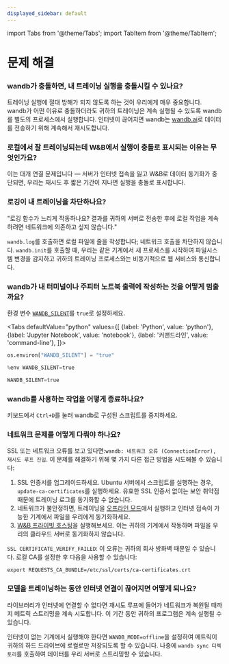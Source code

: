 ```yaml
---
displayed_sidebar: default
---
```

import Tabs from '@theme/Tabs';
import TabItem from '@theme/TabItem';

# 문제 해결

### wandb가 충돌하면, 내 트레이닝 실행을 충돌시킬 수 있나요?

트레이닝 실행에 절대 방해가 되지 않도록 하는 것이 우리에게 매우 중요합니다. wandb가 어떤 이유로 충돌하더라도 귀하의 트레이닝은 계속 실행될 수 있도록 wandb를 별도의 프로세스에서 실행합니다. 인터넷이 끊어지면 wandb는 [wandb.ai](https://wandb.ai)로 데이터를 전송하기 위해 계속해서 재시도합니다.

### 로컬에서 잘 트레이닝되는데 W&B에서 실행이 충돌로 표시되는 이유는 무엇인가요?

이는 대개 연결 문제입니다 — 서버가 인터넷 접속을 잃고 W&B로 데이터 동기화가 중단되면, 우리는 재시도 후 짧은 기간이 지나면 실행을 충돌로 표시합니다.

### 로깅이 내 트레이닝을 차단하나요?

"로깅 함수가 느리게 작동하나요? 결과를 귀하의 서버로 전송한 후에 로컬 작업을 계속하려면 네트워크에 의존하고 싶지 않습니다."

`wandb.log`를 호출하면 로컬 파일에 줄을 작성합니다; 네트워크 호출을 차단하지 않습니다. `wandb.init`를 호출할 때, 우리는 같은 기계에서 새 프로세스를 시작하여 파일시스템 변경을 감지하고 귀하의 트레이닝 프로세스와는 비동기적으로 웹 서비스와 통신합니다.

### wandb가 내 터미널이나 주피터 노트북 출력에 작성하는 것을 어떻게 멈출까요?

환경 변수 [`WANDB_SILENT`](../track/environment-variables.md)를 `true`로 설정하세요.

<Tabs
  defaultValue="python"
  values={[
    {label: 'Python', value: 'python'},
    {label: 'Jupyter Notebook', value: 'notebook'},
    {label: '커맨드라인', value: 'command-line'},
  ]}>
  <TabItem value="python">

```python
os.environ["WANDB_SILENT"] = "true"
```

  </TabItem>
  <TabItem value="notebook">

```python
%env WANDB_SILENT=true
```

  </TabItem>
  <TabItem value="command-line">

```python
WANDB_SILENT=true
```

  </TabItem>
</Tabs>

### wandb를 사용하는 작업을 어떻게 종료하나요?

키보드에서 `Ctrl+D`를 눌러 wandb로 구성된 스크립트를 중지하세요.

### 네트워크 문제를 어떻게 다뤄야 하나요?

SSL 또는 네트워크 오류를 보고 있다면:`wandb: 네트워크 오류 (ConnectionError), 재시도 루프 진입`. 이 문제를 해결하기 위해 몇 가지 다른 접근 방법을 시도해볼 수 있습니다:

1. SSL 인증서를 업그레이드하세요. Ubuntu 서버에서 스크립트를 실행하는 경우, `update-ca-certificates`를 실행하세요. 유효한 SSL 인증서 없이는 보안 취약점 때문에 트레이닝 로그를 동기화할 수 없습니다.
2. 네트워크가 불안정하면, 트레이닝을 [오프라인 모드](../track/launch.md)에서 실행하고 인터넷 접속이 가능한 기계에서 파일을 우리에게 동기화하세요.
3. [W&B 프라이빗 호스팅](../hosting/intro.md)을 실행해보세요. 이는 귀하의 기계에서 작동하며 파일을 우리의 클라우드 서버로 동기화하지 않습니다.

`SSL CERTIFICATE_VERIFY_FAILED`: 이 오류는 귀하의 회사 방화벽 때문일 수 있습니다. 로컬 CA를 설정한 후 다음을 사용할 수 있습니다:

`export REQUESTS_CA_BUNDLE=/etc/ssl/certs/ca-certificates.crt`

### 모델을 트레이닝하는 동안 인터넷 연결이 끊어지면 어떻게 되나요?

라이브러리가 인터넷에 연결할 수 없다면 재시도 루프에 들어가 네트워크가 복원될 때까지 메트릭 스트리밍을 계속 시도합니다. 이 기간 동안 귀하의 프로그램은 계속 실행될 수 있습니다.

인터넷이 없는 기계에서 실행해야 한다면 `WANDB_MODE=offline`을 설정하여 메트릭이 귀하의 하드 드라이브에 로컬로만 저장되도록 할 수 있습니다. 나중에 `wandb sync 디렉토리`를 호출하여 데이터를 우리 서버로 스트리밍할 수 있습니다.
